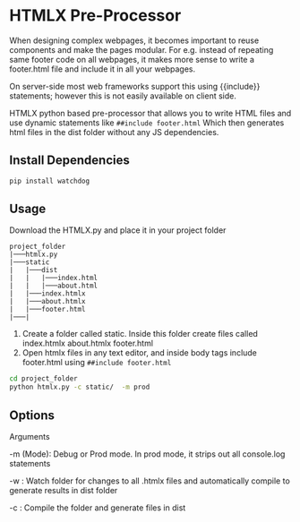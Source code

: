 # HTMLX Pre-Processor

When designing complex webpages, it becomes important to reuse components and make the pages modular.  For e.g. instead of repeating same footer code on all webpages, it makes more sense to write a footer.html file and include it in all your webpages.

On server-side most web frameworks support this using {{include}} statements; however this is not easily available on client side.  

HTMLX python based pre-processor that allows you to write HTML files and use dynamic statements like `##include footer.html` Which then generates html files in the dist folder without any JS dependencies. 

## Install Dependencies

```bash
pip install watchdog
```

## Usage
Download the HTMLX.py and place it in your project folder 
```
project_folder
|───htmlx.py
|───static   
|   |───dist
|   |   |───index.html
|   |   |───about.html
|   |───index.htmlx
|   |───about.htmlx
|   |───footer.html
|───|
```

1. Create  a folder called static. Inside this folder create files called index.htmlx   about.htmlx  footer.html
2. Open htmlx files in any text editor, and inside body tags include footer.html using 
`
##include footer.html
`

```bash
cd project_folder
python htmlx.py -c static/  -m prod
```

## Options
Arguments

-m (Mode):  Debug or Prod mode. In prod mode, it strips out all console.log statements

-w <folder>: Watch folder for changes to all .htmlx files and automatically compile to generate results in dist folder

-c <folder>: Compile the folder and generate files in dist


